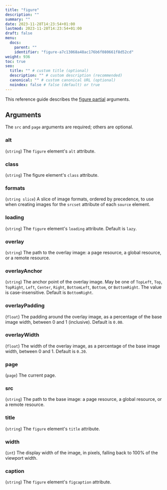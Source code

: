 ```yaml
---
title: "figure"
description: ""
summary: ""
date: 2023-11-28T14:23:54+01:00
lastmod: 2023-11-28T14:23:54+01:00
draft: false
menu:
  docs:
    parent: ""
    identifier: "figure-a7c13068a48ac176b6f080661f8d52cd"
weight: 936
toc: true
seo:
  title: "" # custom title (optional)
  description: "" # custom description (recommended)
  canonical: "" # custom canonical URL (optional)
  noindex: false # false (default) or true
---
```


This reference guide describes the [figure partial](/docs/partials/figure/) arguments.

## Arguments

The `src` and `page` arguments are required; others are optional.

### alt
(`string`) The `figure` element's `alt` attribute.

### class
(`string`) The figure element's `class` attribute.

### formats
(`string slice`) A slice of image formats, ordered by precedence, to use when creating images for the `srcset` attribute of each `source` element.

### loading
(`string`) The `figure` element's `loading` attribute. Default is `lazy`.

### overlay
(`string`) The path to the overlay image: a page resource, a global resource, or a remote resource.

### overlayAnchor
(`string`) The anchor point of the overlay image. May be one of `TopLeft`, `Top`, `TopRight`, `Left`, `Center`, `Right`, `BottomLeft`, `Bottom`, or `BottomRight`. The value is case-insensitive. Default is `BottomRight`.

### overlayPadding
(`float`) The padding around the overlay image, as a percentage of the base image width, between 0 and 1 (inclusive). Default is `0.00`.

### overlayWidth
(`float`) The width of the overlay image, as a percentage of the base image width, between 0 and 1. Default is `0.20`.

### page
(`page`) The current page.

### src
(`string`) The path to the base image: a page resource, a global resource, or a remote resource.

### title
(`string`) The `figure` element's `title` attribute.

### width
(`int`) The display width of the image, in pixels, falling back to 100% of the viewport width.

### caption
(`string`) The `figure` element's `figcaption` attribute.
